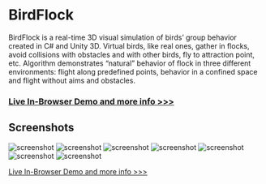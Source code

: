 BirdFlock
=========

BirdFlock is a real-time 3D visual simulation of birds’ group behavior created in 
C# and Unity 3D. Virtual birds, like real ones, gather in flocks, avoid collisions 
with obstacles and with other birds, fly to attraction point, etc. Algorithm 
demonstrates “natural” behavior of flock in three different environments: 
flight along predefined points, behavior in a confined space and flight without 
aims and obstacles.

### [Live In-Browser Demo and more info >>>](http://black-square.github.io/BirdFlock/)

## Screenshots

![screenshot](http://black-square.github.io/ext/BirdFlock/img/scr01.jpg)
![screenshot](http://black-square.github.io/ext/BirdFlock/img/scr02.jpg)
![screenshot](http://black-square.github.io/ext/BirdFlock/img/scr03.jpg)
![screenshot](http://black-square.github.io/ext/BirdFlock/img/scr04.jpg)
![screenshot](http://black-square.github.io/ext/BirdFlock/img/scr05.jpg)
![screenshot](http://black-square.github.io/ext/BirdFlock/img/scr06.jpg)
![screenshot](http://black-square.github.io/ext/BirdFlock/img/scr07.jpg)

[Live In-Browser Demo and more info >>>](http://black-square.github.io/BirdFlock/)
